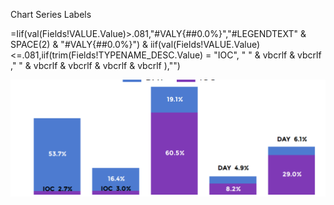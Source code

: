 Chart Series Labels

=Iif(val(Fields!VALUE.Value)>.081,"#VALY{##0.0%}","#LEGENDTEXT" & SPACE(2) & "#VALY{##0.0%}") &
iif(val(Fields!VALUE.Value)<=.081,iif(trim(Fields!TYPENAME_DESC.Value) = "IOC", 
" " & vbcrlf  & vbcrlf ," " & vbcrlf  & vbcrlf  & vbcrlf   & vbcrlf ),"")



![Alt text](https://github.com/joylsy/ssrs_powerbireportbuilder/blob/main/chart_label_positioning.png "Optional title")
